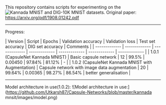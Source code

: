 This repository contains scripts for experimenting on the ![Kannada MNIST and DIG-10K MNIST datasets](https://towardsdatascience.com/a-new-handwritten-digits-dataset-in-ml-town-kannada-mnist-69df0f2d1456).
Original paper: https://arxiv.org/pdf/1908.01242.pdf

--------------------------------------------------------------------------------------------------------------------------------------------------------------------------------------

Progress:


| Version | Script | Epochs | Validation accuracy | Validation loss | Test set accuracy | DIG set accuracy | Comments |
| ------------- | ------------- | ------------- | ------------- | ------------- | ------------- | ------------- | 
| 1.0.1 (CapsuleNet Kannada MNIST) | Basic capsule network | 12 | 99.5% | 0.00450 | 97.84% | 81.12% | - |
| 1.0.2 (CapsuleNet Kannada MNIST with Augmentation) | Capsule network with image data augmentation | 20 | 99.64% | 0.00365 | 98.27% | 86.54% | better generalisation |

---------------------------------------------------------------------------------------------------------------------------------------------------------------------------------------


Model architecture in use(1.0.2):
![Model architecture in use:](https://github.com/Utkarsh87/Capsule-Networks/blob/master/kannada mnsit/images/model.png)
